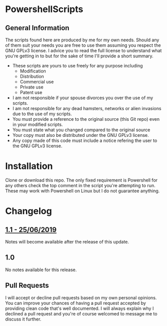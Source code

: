 # PowershellScripts

## General Information
The scripts found here are produced by me for my own needs.
Should any of them suit your needs you are free to use them assuming you respect the GNU GPLv3 license.
I advice you to read the full license to understand what you're getting in to but for the sake of time I'll provide a short summary.

* These scripts are yours to use freely for any purpose including
  * Modification
  * Distribution
  * Commercial use
  * Private use
  * Patent use
* I am not responsible if your spouse divorces you over the use of my scripts.
* I am not responsible for any dead hamsters, networks or alien invasions due to the use of my scripts.
* You must provide a reference to the original source (this Git repo) even in your modified scripts.
* You must state what you changed compared to the original source
* Your copy must also be distributed under the GNU GPLv3 license.
* Any copy made of this code must include a notice refering the user to the GNU GPLv3 license.

# Installation
Clone or download this repo.
The only fixed requirement is Powershell for any others check the top comment in the script you're attempting to run.
These may work with Powershell on Linux but I do not guarantee anything.

# Changelog

## [1.1 - 25/06/2019](https://github.com/ChiefBahooti/PowershellScripts/compare/1.1)
Notes will become available after the release of this update.



## 1.0
No notes available for this release.


## Pull Requests
I will accept or decline pull requests based on my own personal opinions.
You can improve your chances of having a pull request accepted by providing clean code that's well documented.
I will always explain why I declined a pull request and you're of course welcomed to message me to discuss it further.
